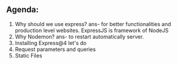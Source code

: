 ## Agenda:
1. Why should we use express? ans- for better functionalities and production level websites. ExpressJS is framework of NodeJS
2. Why Nodemon? ans- to restart automatically server.
3. Installing Express@4  let's do
4. Request parameters and queries
5. Static Files